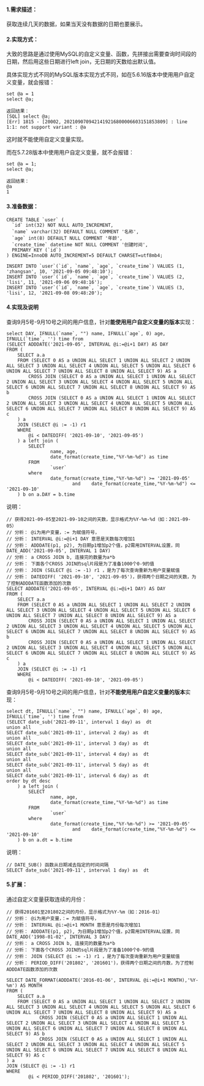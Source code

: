 #### 1.**需求描述：**

获取连续几天的数据，如果当天没有数据的日期也要展示。

#### 2.**实现方式：**

大致的思路是通过使用MySQL的自定义变量、函数，先拼接出需要查询时间段的日期，然后用这些日期进行left join，无日期的天数给出默认值。

具体实现方式不同的MySQL版本实现方式不同，如在5.6.16版本中使用用户自定义变量，就会报错：

```MySQL
set @a = 1
select @a;

返回结果：
[SQL] select @a;
[Err] 1815 - [20002, 2021090709421419216800006603151853809] : line 1:1: not support variant : @a
```

这时就不能使用自定义变量实现。

而在5.7.28版本中使用用户自定义变量，就不会报错：

```MySQL
set @a = 1;
select @a;

返回结果：
@a
1
```

#### 3.**准备数据：**

```MySQL
CREATE TABLE `user` (
  `id` int(32) NOT NULL AUTO_INCREMENT,
  `name` varchar(32) DEFAULT NULL COMMENT '名称',
  `age` int(8) DEFAULT NULL COMMENT '年龄',
  `create_time` datetime NOT NULL COMMENT '创建时间',
  PRIMARY KEY (`id`)
) ENGINE=InnoDB AUTO_INCREMENT=5 DEFAULT CHARSET=utf8mb4;

INSERT INTO `user`(`id`, `name`, `age`, `create_time`) VALUES (1, 'zhangsan', 10, '2021-09-05 09:48:10');
INSERT INTO `user`(`id`, `name`, `age`, `create_time`) VALUES (2, 'lisi', 11, '2021-09-06 09:48:16');
INSERT INTO `user`(`id`, `name`, `age`, `create_time`) VALUES (3, 'lisi', 12, '2021-09-08 09:48:20');
```

#### 4.**实现及说明**

查询9月5号-9月10号之间的用户信息，针对**能使用用户自定义变量的版本**实现：

    select DAY, IFNULL(`name`, "") name, IFNULL(`age`, 0) age, IFNULL(`time`, '') time from 
    (SELECT ADDDATE('2021-09-05', INTERVAL @i:=@i+1 DAY) AS DAY
    FROM (
        SELECT a.a
        FROM (SELECT 0 AS a UNION ALL SELECT 1 UNION ALL SELECT 2 UNION ALL SELECT 3 UNION ALL SELECT 4 UNION ALL SELECT 5 UNION ALL SELECT 6 UNION ALL SELECT 7 UNION ALL SELECT 8 UNION ALL SELECT 9) AS a
            CROSS JOIN (SELECT 0 AS a UNION ALL SELECT 1 UNION ALL SELECT 2 UNION ALL SELECT 3 UNION ALL SELECT 4 UNION ALL SELECT 5 UNION ALL SELECT 6 UNION ALL SELECT 7 UNION ALL SELECT 8 UNION ALL SELECT 9) AS b
            CROSS JOIN (SELECT 0 AS a UNION ALL SELECT 1 UNION ALL SELECT 2 UNION ALL SELECT 3 UNION ALL SELECT 4 UNION ALL SELECT 5 UNION ALL SELECT 6 UNION ALL SELECT 7 UNION ALL SELECT 8 UNION ALL SELECT 9) AS c
        ) a
        JOIN (SELECT @i := -1) r1
        WHERE
            @i < DATEDIFF( '2021-09-10', '2021-09-05')
        ) a left join (
            SELECT
                    name, age,
                    date_format(create_time,"%Y-%m-%d") as time
            FROM
                    `user`
            where
                    date_format(create_time,"%Y-%m-%d") >= '2021-09-05'
                            and    date_format(create_time,"%Y-%m-%d") <= '2021-09-10'
        ) b on a.DAY = b.time

说明：

```
// 获得2021-09-05至2021-09-10之间的天数，显示格式为%Y-%m-%d（如：2021-09-05）
// 分析： @i为用户变量，:= 为赋值符号，
// 分析： INTERVAL @i:=@i+1 DAY 意思是天数每次增加1
// 分析： ADDDATE(p1, p2), 为日期p1增加p2个值，p2需用INTERVAL设置，同DATE_ADD('2021-09-05', INTERVAL 1 DAY)
// 分析： a CROSS JOIN b, 连接完的数量为a*b
// 分析： 下面各个CROSS JOIN的sql片段是为了准备1000个0-9的值
// 分析： JOIN (SELECT @i := -1) r1 ，是为了每次查询重新为用户变量赋值
// 分析： DATEDIFF( '2021-09-10', '2021-09-05')，获得两个日期之间的天数，为了控制ADDDATE函数添加的次数
SELECT ADDDATE('2021-09-05', INTERVAL @i:=@i+1 DAY) AS DAY
FROM (
    SELECT a.a
    FROM (SELECT 0 AS a UNION ALL SELECT 1 UNION ALL SELECT 2 UNION ALL SELECT 3 UNION ALL SELECT 4 UNION ALL SELECT 5 UNION ALL SELECT 6 UNION ALL SELECT 7 UNION ALL SELECT 8 UNION ALL SELECT 9) AS a
        CROSS JOIN (SELECT 0 AS a UNION ALL SELECT 1 UNION ALL SELECT 2 UNION ALL SELECT 3 UNION ALL SELECT 4 UNION ALL SELECT 5 UNION ALL SELECT 6 UNION ALL SELECT 7 UNION ALL SELECT 8 UNION ALL SELECT 9) AS b
        CROSS JOIN (SELECT 0 AS a UNION ALL SELECT 1 UNION ALL SELECT 2 UNION ALL SELECT 3 UNION ALL SELECT 4 UNION ALL SELECT 5 UNION ALL SELECT 6 UNION ALL SELECT 7 UNION ALL SELECT 8 UNION ALL SELECT 9) AS c
    ) a
    JOIN (SELECT @i := -1) r1
    WHERE
        @i < DATEDIFF( '2021-09-10', '2021-09-05')
```

查询9月5号-9月10号之间的用户信息，针对**不能使用用户自定义变量的版本**实现：

    select dt, IFNULL(`name`, "") name, IFNULL(`age`, 0) age, IFNULL(`time`, '') time from 
    (SELECT date_sub('2021-09-11', interval 1 day) as  dt
    union all
    SELECT date_sub('2021-09-11', interval 2 day) as  dt
    union all
    SELECT date_sub('2021-09-11', interval 3 day) as  dt
    union all
    SELECT date_sub('2021-09-11', interval 4 day) as  dt
    union all
    SELECT date_sub('2021-09-11', interval 5 day) as  dt
    union all
    SELECT date_sub('2021-09-11', interval 6 day) as  dt
    order by dt desc
        ) a left join (
            SELECT
                    name, age,
                    date_format(create_time,"%Y-%m-%d") as time
            FROM
                    `user`
            where
                    date_format(create_time,"%Y-%m-%d") >= '2021-09-05'
                            and    date_format(create_time,"%Y-%m-%d") <= '2021-09-10'
        ) b on a.dt = b.time

说明：

```
// DATE_SUB() 函数从日期减去指定的时间间隔
SELECT date_sub('2021-09-11', interval 1 day) as  dt
```

#### 5.**扩展：**

通过自定义变量获取连续的月份：

```
// 获得201601至201802之间的月份，显示格式为%Y-%m（如：2016-01）
// 分析： @i为用户变量，：= 为赋值符号，
// 分析： INTERVAL @i:=@i+1 MONTH 意思是月份每次增加1
// 分析： ADDDATE(p1, p2), 为日期p1增加p2个值，p2需用INTERVAL设置，同DATE_ADD('1998-01-02', INTERVAL 3 DAY)
// 分析： a CROSS JOIN b, 连接完的数量为a*b
// 分析： 下面各个CROSS JOIN的sql片段是为了准备1000个0-9的值
// 分析： JOIN (SELECT @i := -1) r1 ，是为了每次查询重新为用户变量赋值
// 分析： PERIOD_DIFF('201802', '201601')，获得两个日期之间的月数，为了控制ADDDATE函数添加的次数

SELECT DATE_FORMAT(ADDDATE('2016-01-06', INTERVAL @i:=@i+1 MONTH),'%Y-%m') AS MONTH
FROM (
    SELECT a.a
    FROM (SELECT 0 AS a UNION ALL SELECT 1 UNION ALL SELECT 2 UNION ALL SELECT 3 UNION ALL SELECT 4 UNION ALL SELECT 5 UNION ALL SELECT 6 UNION ALL SELECT 7 UNION ALL SELECT 8 UNION ALL SELECT 9) AS a
            CROSS JOIN (SELECT 0 AS a UNION ALL SELECT 1 UNION ALL SELECT 2 UNION ALL SELECT 3 UNION ALL SELECT 4 UNION ALL SELECT 5 UNION ALL SELECT 6 UNION ALL SELECT 7 UNION ALL SELECT 8 UNION ALL SELECT 9) AS b
            CROSS JOIN (SELECT 0 AS a UNION ALL SELECT 1 UNION ALL SELECT 2 UNION ALL SELECT 3 UNION ALL SELECT 4 UNION ALL SELECT 5 UNION ALL SELECT 6 UNION ALL SELECT 7 UNION ALL SELECT 8 UNION ALL SELECT 9) AS c
) a
JOIN (SELECT @i := -1) r1
WHERE
        @i < PERIOD_DIFF('201802', '201601');
```



